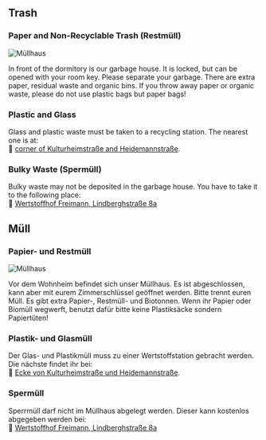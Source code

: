 <!-- English -->
## Trash

### Paper and Non-Recyclable Trash (Restmüll)
![Müllhaus](/img/info/outside/trash.webp)

In front of the dormitory is our garbage house. It is locked, but can be opened with your room key. Please separate your garbage. There are extra paper, residual waste and organic bins. If you throw away paper or organic waste, please do not use plastic bags but paper bags!

### Plastic and Glass
Glass and plastic waste must be taken to a recycling station. The nearest one is at:  
📌 [corner of Kulturheimstraße and Heidemannstraße](https://goo.gl/maps/b1C3WR3sMAfZ1NHr5).

### Bulky Waste (Spermüll)
Bulky waste may not be deposited in the garbage house. You have to take it to the following place:  
📌 [Wertstoffhof Freimann, Lindberghstraße 8a](https://goo.gl/maps/c8FGkXu85UCK8cBe9)

<!-- Deutsch -->
## Müll

### Papier- und Restmüll
![Müllhaus](/img/info/outside/trash.webp)

Vor dem Wohnheim befindet sich unser Müllhaus. Es ist abgeschlossen, kann aber mit eurem Zimmerschlüssel geöffnet werden. Bitte trennt euren Müll. Es gibt extra Papier-, Restmüll- und Biotonnen. Wenn ihr Papier oder Biomüll wegwerft, benutzt dafür bitte keine Plastiksäcke sondern Papiertüten!

### Plastik- und Glasmüll
Der Glas- und Plastikmüll muss zu einer Wertstoffstation gebracht werden. Die nächste findet ihr bei:  
📌 [Ecke von Kulturheimstraße und Heidemannstraße](https://goo.gl/maps/b1C3WR3sMAfZ1NHr5).

### Spermüll
Sperrmüll darf nicht im Müllhaus abgelegt werden. Dieser kann kostenlos abgegeben werden bei:  
📌 [Wertstoffhof Freimann, Lindberghstraße 8a](https://goo.gl/maps/c8FGkXu85UCK8cBe9)